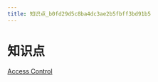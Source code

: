 ```yaml
---
title: 知识点_b0fd29d5c8ba4dc3ae2b5fbff3bd91b5
---
```


# 知识点

[Access Control](%E7%9F%A5%E8%AF%86%E7%82%B9%20b0fd29d5c8ba4dc3ae2b5fbff3bd91b5/Access%20Control%203326b43b686f475bb7329a2ac562a5c0.csv)